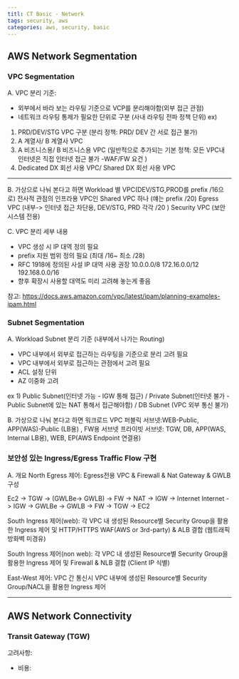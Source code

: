 ```yaml
---
titl: CT Basic - Network 
tags: security, aws
categories: aws, security, basic
---
```

## AWS Network Segmentation

### VPC Segmentation

A. VPC 분리 기준: 
- 외부에서 바라 보는 라우팅 기준으로 VCP를 분리해야함(외부 접근 관점)
- 네트워크 라우팅 통제가 필요한 단위로 구분 (사내 라우팅 전파 정책 단위)
ex) 
1. PRD/DEV/STG VPC 구분 (분리 정책: PRD/ DEV 간 서로 접근 불가)
2. A 계열사/ B 계열사 VPC
3. A 비즈니스용/ B 비즈니스용 VPC (일반적으로 추가되는 기본 정책: 모든 VPC내 인터넷은 직접 인터넷 접근 불가 -WAF/FW 요건  )
4. Dedicated DX 회선 사용 VPC/ Shared DX 회선 사용 VPC
---
B. 가상으로 나눠 본다고 하면
Workload 별 VPC(DEV/STG,PROD를 prefix /16으로)
전사적 관점의 인프라용 VPC인 Shared VPC 하나 (얘는 prefix /20)
Egress VPC (내부-> 인터넷 접근 차단용, DEV/STG, PRD 각각 /20 )
Security VPC (보안 시스템 전용)

C. VPC 분리 세부 내용
- VPC 생성 시 IP 대역 정의 필요 
- prefix 지원 범위 정의 필요 (최대 /16~ 최소 /28)
- RFC 1918에 정의된 사설 IP 대역 사용 권장 
 10.0.0.0/8
 172.16.0.0/12
 192.168.0.0/16
 - 향후 확장시 사용할 대역도 미리 고려해 놓는게 좋음

참고: https://docs.aws.amazon.com/vpc/latest/ipam/planning-examples-ipam.html 


### Subnet Segmentation
A. Workload Subnet 분리 기준 (내부에서 나가는 Routing)
- VPC 내부에서 외부로 접근하는 라우팅을 기준으로 분리 고려 필요
- VPC 내부에서 외부로 접근하는 관점에서 고려 필요
- ACL 설정 단위
- AZ 이중화 고려

ex 1) Public Subnet(인터넷 가능 - IGW 통해 접근) / Private Subnet(인터넷 불가 - Public Subnet에 있는 NAT 통해서 접근해야함)
/ DB Subnet (VPC 외부 통신 불가)


B. 가상으로 나눠 본다고 하면
워크로드 VPC
 퍼블릭 서브넷:WEB-Public, APP(WAS)-Public (LB용) , FW용 서브넷
 프라이빗 서브넷: TGW, DB, APP(WAS, Internal LB용), WEB, EP(AWS Endpoint 연결용)


### 보안성 있는 Ingress/Egress Traffic Flow 구현

A. 개요
North Egress 제어:  Egress전용 VPC & Firewall & Nat Gateway & GWLB 구성

Ec2 -> TGW -> (GWLBe-> GWLB) -> FW -> NAT -> IGW -> Internet
Internet -> IGW ->  GWLBe -> GWLB -> FW -> TGW -> EC2

South Ingress 제어(web): 각 VPC 내 생성된 Resource별 Security Group을 활용한 Ingress 제어 및 HTTP/HTTPS WAF(AWS or 3rd-party) & ALB 결합 (웹트래픽 방화벽 미경유)

South Ingress 제어(non web): 각 VPC 내 생성된 Resource별 Security Group을 활용한 Ingress 제어 및 Firewall & NLB 결합 (Client IP 식별)

East-West 제어: VPC 간 통신시 VPC 내부에 생성된 Resource별 Security Group/NACL을 활용한 Ingress 제어

---



## AWS Network Connectivity

### Transit Gateway (TGW)
고려사항: 
- 비용: 

